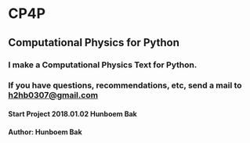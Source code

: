 # CP4P
## Computational Physics for Python

### I make a Computational Physics Text for Python.
### If you have questions, recommendations, etc, send a mail to h2hb0307@gmail.com

#### Start Project 2018.01.02 Hunboem Bak
#### Author: Hunboem Bak
